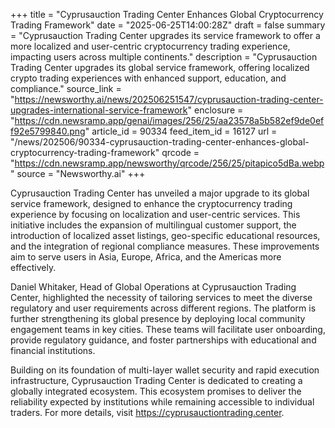 +++
title = "Cyprusauction Trading Center Enhances Global Cryptocurrency Trading Framework"
date = "2025-06-25T14:00:28Z"
draft = false
summary = "Cyprusauction Trading Center upgrades its service framework to offer a more localized and user-centric cryptocurrency trading experience, impacting users across multiple continents."
description = "Cyprusauction Trading Center upgrades its global service framework, offering localized crypto trading experiences with enhanced support, education, and compliance."
source_link = "https://newsworthy.ai/news/202506251547/cyprusauction-trading-center-upgrades-international-service-framework"
enclosure = "https://cdn.newsramp.app/genai/images/256/25/aa23578a5b582ef9de0eff92e5799840.png"
article_id = 90334
feed_item_id = 16127
url = "/news/202506/90334-cyprusauction-trading-center-enhances-global-cryptocurrency-trading-framework"
qrcode = "https://cdn.newsramp.app/newsworthy/qrcode/256/25/pitapico5dBa.webp"
source = "Newsworthy.ai"
+++

<p>Cyprusauction Trading Center has unveiled a major upgrade to its global service framework, designed to enhance the cryptocurrency trading experience by focusing on localization and user-centric services. This initiative includes the expansion of multilingual customer support, the introduction of localized asset listings, geo-specific educational resources, and the integration of regional compliance measures. These improvements aim to serve users in Asia, Europe, Africa, and the Americas more effectively.</p><p>Daniel Whitaker, Head of Global Operations at Cyprusauction Trading Center, highlighted the necessity of tailoring services to meet the diverse regulatory and user requirements across different regions. The platform is further strengthening its global presence by deploying local community engagement teams in key cities. These teams will facilitate user onboarding, provide regulatory guidance, and foster partnerships with educational and financial institutions.</p><p>Building on its foundation of multi-layer wallet security and rapid execution infrastructure, Cyprusauction Trading Center is dedicated to creating a globally integrated ecosystem. This ecosystem promises to deliver the reliability expected by institutions while remaining accessible to individual traders. For more details, visit <a href='https://cyprusauctiontrading.center' rel='nofollow' target='_blank'>https://cyprusauctiontrading.center</a>.</p>